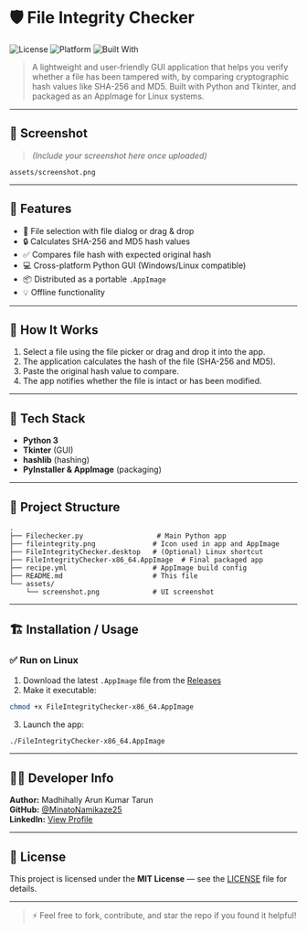 # 🛡️ File Integrity Checker

![License](https://img.shields.io/badge/license-MIT-blue.svg)
![Platform](https://img.shields.io/badge/platform-Linux-lightgrey)
![Built With](https://img.shields.io/badge/built%20with-Python%203-blue)

> A lightweight and user-friendly GUI application that helps you verify whether a file has been tampered with, by comparing cryptographic hash values like SHA-256 and MD5. Built with Python and Tkinter, and packaged as an AppImage for Linux systems.

---

## 📸 Screenshot

> *(Include your screenshot here once uploaded)*

```
assets/screenshot.png
```

---

## 🚀 Features

- 📂 File selection with file dialog or drag & drop
- 🔒 Calculates SHA-256 and MD5 hash values
- ✅ Compares file hash with expected original hash
- 💻 Cross-platform Python GUI (Windows/Linux compatible)
- 📦 Distributed as a portable `.AppImage`
- 💡 Offline functionality

---

## 🧠 How It Works

1. Select a file using the file picker or drag and drop it into the app.
2. The application calculates the hash of the file (SHA-256 and MD5).
3. Paste the original hash value to compare.
4. The app notifies whether the file is intact or has been modified.

---

## 🔧 Tech Stack

- **Python 3**
- **Tkinter** (GUI)
- **hashlib** (hashing)
- **PyInstaller & AppImage** (packaging)

---

## 📁 Project Structure

```
.
├── Filechecker.py                  # Main Python app
├── fileintegrity.png              # Icon used in app and AppImage
├── FileIntegrityChecker.desktop   # (Optional) Linux shortcut
├── FileIntegrityChecker-x86_64.AppImage  # Final packaged app
├── recipe.yml                     # AppImage build config
├── README.md                      # This file
└── assets/
    └── screenshot.png             # UI screenshot
```

---

## 🏗️ Installation / Usage

### ✅ Run on Linux

1. Download the latest `.AppImage` file from the [Releases](https://github.com/YourGitHubUsername/FileIntegrityChecker/releases)
2. Make it executable:

```bash
chmod +x FileIntegrityChecker-x86_64.AppImage
```

3. Launch the app:

```bash
./FileIntegrityChecker-x86_64.AppImage
```

---

## 👨‍💻 Developer Info

**Author:** Madhihally Arun Kumar Tarun  
**GitHub:** [@MinatoNamikaze25](https://github.com/MinatoNamikaze25)  
**LinkedIn:** [View Profile](https://www.linkedin.com/in/madhihally-arun-kumar-tarun-5bb885287)

---

## 📃 License

This project is licensed under the **MIT License** — see the [LICENSE](LICENSE) file for details.

---

> ⚡ Feel free to fork, contribute, and star the repo if you found it helpful!
